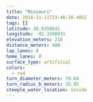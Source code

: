 ```yaml
---
title: "Missouri"
date: 2018-11-11T23:46:18.405Z
tags: []
latitude: 38.9358641
longitude: -92.3398931
elevation_meters: 218
distance_meters: 400
lap_lanes: 8
home_lanes: 8
surface_type: artificial
colors: 
  - red
turn_diameter_meters: 79.68
turn_radius_b_meters: 35.95
steeple_water_location: inside
---
```


